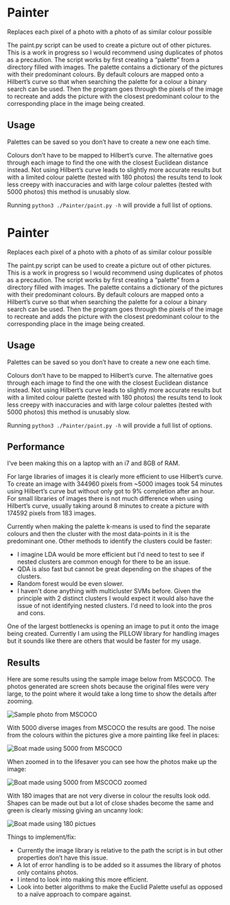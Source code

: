 # Painter
Replaces each pixel of a photo with a photo of as similar colour possible

The paint.py script can be used to create a picture out of other pictures. This is a work in progress so I would recommend using duplicates of photos as a precaution.
The script works by first creating a “palette” from a directory filled with images. The palette contains a dictionary of the pictures with their predominant colours. By default colours are mapped onto a Hilbert’s curve so that when searching the palette for a colour a binary search can be used. Then the program goes through the pixels of the image to recreate and adds the picture with the closest predominant colour to the corresponding place in the image being created.

## Usage
Palettes can be saved so you don’t have to create a new one each time.

Colours don’t have to be mapped to Hilbert’s curve. The alternative goes through each image to find the one with the closest Euclidean distance instead. Not using Hilbert’s curve leads to slightly more accurate results but with a limited colour palette (tested with 180 photos) the results tend to look less creepy with inaccuracies and with large colour palettes (tested with 5000 photos) this method is unusably slow.

Running  `python3 ./Painter/paint.py -h` will provide a full list of options.

# Painter
Replaces each pixel of a photo with a photo of as similar colour possible

The paint.py script can be used to create a picture out of other pictures. This is a work in progress so I would recommend using duplicates of photos as a precaution.
The script works by first creating a “palette” from a directory filled with images. The palette contains a dictionary of the pictures with their predominant colours. By default colours are mapped onto a Hilbert’s curve so that when searching the palette for a colour a binary search can be used. Then the program goes through the pixels of the image to recreate and adds the picture with the closest predominant colour to the corresponding place in the image being created.

## Usage
Palettes can be saved so you don’t have to create a new one each time.

Colours don’t have to be mapped to Hilbert’s curve. The alternative goes through each image to find the one with the closest Euclidean distance instead. Not using Hilbert’s curve leads to slightly more accurate results but with a limited colour palette (tested with 180 photos) the results tend to look less creepy with inaccuracies and with large colour palettes (tested with 5000 photos) this method is unusably slow.

Running `python3 ./Painter/paint.py -h` will provide a full list of options.

## Performance
I’ve been making this on a laptop with an i7 and 8GB of RAM.

For large libraries of images it is clearly more efficient to use Hilbert’s curve. To create an image with 344960 pixels from ~5000 images took 54 minutes using Hilbert’s curve but without only got to 9% completion after an hour. For small libraries of images there is not much difference when using Hilbert’s curve, usually taking around 8 minutes to create a picture with 174592 pixels from 183 images.

Currently when making the palette k-means is used to find the separate colours and then the cluster with the most data-points in it is the predominant one. Other methods to identify the clusters could be faster:
- I imagine LDA would be more efficient but I'd need to test to see if nested clusters are common enough for there to be an issue.
- QDA is also fast but cannot be great depending on the shapes of the clusters.
- Random forest would be even slower.
- I haven't done anything with multicluster SVMs before. Given the principle with 2 distinct clusters I would expect it would also have the issue of not identifying nested clusters. I'd need to look into the pros and cons.

One of the largest bottlenecks is opening an image to put it onto the image being created. Currently I am using the PILLOW library for handling images but it sounds like there are others that would be faster for my usage.

## Results
Here are some results using the sample image below from MSCOCO. The photos generated are screen shots because the original files were very large, to the point where it would take a long time to show the details after zooming.

![Sample photo from MSCOCO](https://github.com/dan12321/painter/blob/main/examples/BoatFromMSCOCO2017.jpg)

With 5000 diverse images from MSCOCO the results are good. The noise from the colours within the pictures give a more painting like feel in places:

![Boat made using 5000 from MSCOCO](https://github.com/dan12321/painter/blob/main/examples/ResultFrom5000MSCOCOPhotos.JPG)

When zoomed in to the lifesaver you can see how the photos make up the image:

![Boat made using 5000 from MSCOCO zoomed](https://github.com/dan12321/painter/blob/main/examples/ResultFrom5000MSCOCOPhotosZoomed.JPG)

With 180 images that are not very diverse in colour the results look odd. Shapes can be made out but a lot of close shades become the same and green is clearly missing giving an uncanny look:

![Boat made using 180 pictues](https://github.com/dan12321/painter/blob/main/examples/ResultFrom183Photos.JPG)


Things to implement/fix:
- Currently the image library is relative to the path the script is in but other properties don’t have this issue.
- A lot of error handling is to be added so it assumes the library of photos only contains photos.
- I intend to look into making this more efficient.
- Look into better algorithms to make the Euclid Palette useful as opposed to a naïve approach to compare against.
